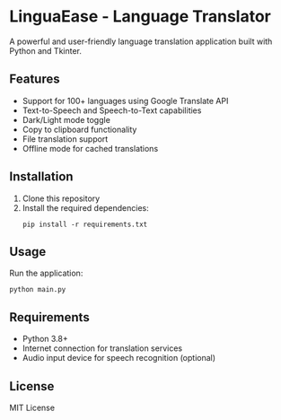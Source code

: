 # LinguaEase - Language Translator

A powerful and user-friendly language translation application built with Python and Tkinter.

## Features

- Support for 100+ languages using Google Translate API
- Text-to-Speech and Speech-to-Text capabilities
- Dark/Light mode toggle
- Copy to clipboard functionality
- File translation support
- Offline mode for cached translations

## Installation

1. Clone this repository
2. Install the required dependencies:
   ```
   pip install -r requirements.txt
   ```

## Usage

Run the application:
```
python main.py
```

## Requirements

- Python 3.8+
- Internet connection for translation services
- Audio input device for speech recognition (optional)

## License

MIT License
